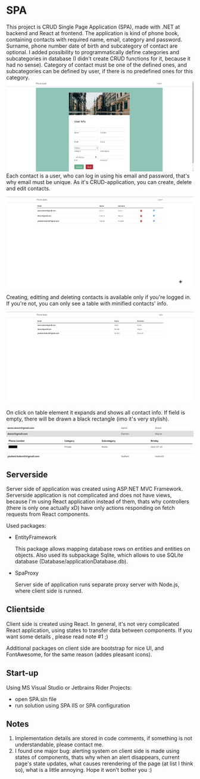 # SPA
This project is CRUD Single Page Application (SPA), made with .NET at backend and React at frontend. The application is kind of phone book, containing contacts with 
required name, email, category and password. Surname, phone number date of birth and subcategory of contact are optional. I added possibility to programmatically 
define categories and subcategories in database (I didn't create CRUD functions for it, because it had no sense). Category of contact must be one of the defined ones, 
and subcategories can be defined by user, if there is no predefined ones for this category.
![creation page](https://github.com/evgenius081/SPA/blob/main/images/creation.jpg)
Each contact is a user, who can log in using his email and password, that's why email must be unique. As it's CRUD-application, you can create, delete and edit 
contacts.

![application view for logged in](https://github.com/evgenius081/SPA/blob/main/images/logged.jpg)

Creating, editting and deleting contacts is available only if you're logged in. If you're not, you can only see a table with minified contacts' info. 

![application view for unlogged in](https://github.com/evgenius081/SPA/blob/main/images/unlogged.jpg)

On click on table element it expands and shows all contact info. If field is empty, there will be drawn a black rectangle (imo it's very stylish).

![expanded contact](https://github.com/evgenius081/SPA/blob/main/images/expanded.jpg)

## Serverside
Server side of application was created using ASP.NET MVC Framework. Serverside application is not complicated and does not have views, because I'm using React 
application instead of them, thats why controllers (there is only one actually xD) have only actions responding on fetch requests from React components. 

Used packages:
- EntityFramework

  This package allows mapping database rows on entities and entities on objects. Also used its subpackage Sqlite, which allows to use SQLite database 
(Database/applicationDatabase.db).
- SpaProxy

  Server side of application runs separate proxy server with Node.js, where client side is runned.

## Clientside
Client side is created using React. In general, it's not very complicated React application, using states to transfer data between components. If you want some details
, please read note \#1 ;)

Additional packages on client side are bootstrap for nice UI, and FontAwesome, for the same reason (addes pleasant icons).
## Start-up
Using MS Visual Studio or Jetbrains Rider Projects:
- open SPA.sln file
- run solution using SPA IIS or SPA configuration

## Notes
1. Implementation details are stored in code comments, if something is not understandable, please contact me.
2. I found one major bug: alerting system on client side is made using states of components, thats why when an alert disappears, current page's state updates, what 
causes rerendering of the page (at list I think so), what is a little annoying. Hope it won't bother you :)
